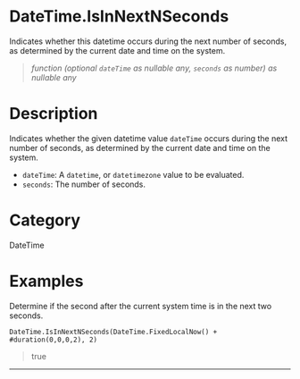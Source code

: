 # DateTime.IsInNextNSeconds
Indicates whether this datetime occurs during the next number of seconds, as determined by the current date and time on the system.
> _function (optional <code>dateTime</code> as nullable any, <code>seconds</code> as number) as nullable any_

# Description 
Indicates whether the given datetime value <code>dateTime</code> occurs during the next number of seconds, as determined by the current date and time on the system.
      <ul>
      <li><code>dateTime</code>: A <code>datetime</code>, or <code>datetimezone</code> value to be evaluated.</li>
      <li><code>seconds</code>: The number of seconds.</li>
      </ul>
# Category 
DateTime
# Examples 
Determine if the second after the current system time is in the next two seconds.
```
DateTime.IsInNextNSeconds(DateTime.FixedLocalNow() + #duration(0,0,0,2), 2)
```
> true
***
